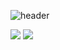 ![header](https://capsule-render.vercel.app/api?type=rect&color=007acc&height=300&section=header&text=Welcome&fontSize=90)

<img src="https://img.shields.io/badge/TypeScript-007acc?style=for-the-badge&logo=java&logoColor=white"> <img src="https://img.shields.io/badge/JavaScript-F0DB4F?style=for-the-badge&logo=java&logoColor=white">
